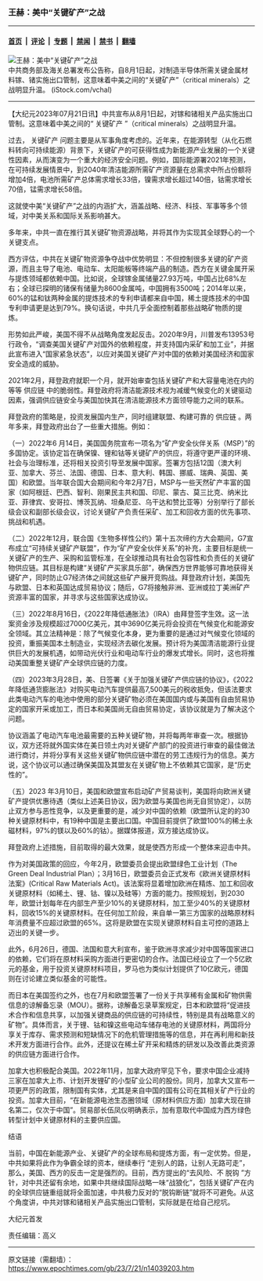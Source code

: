 ### 王赫：美中“关键矿产”之战

---

#### [首页](../../../..?n14039203) &nbsp;|&nbsp; [评论](../../../../../epoch-comment?n14039203) &nbsp;|&nbsp; [专题](../../../../../epoch-special?n14039203) &nbsp;|&nbsp; [禁闻](../../../../../epoch-news?n14039203) &nbsp;|&nbsp; [禁书](../../../../../books?n14039203) &nbsp;|&nbsp; [翻墙](https://github.com/gfw-breaker/nogfw/blob/master/README.md?n14039203)


<div><img alt="王赫：美中“关键矿产”之战" class="attachment-djy_600_400 size-djy_600_400 wp-post-image" src="https://i.epochtimes.com/assets/uploads/2023/07/id14039222-iStock-511920724-.jpeg"/>
<div class="caption">
 中共商务部及海关总署发布公告称，自8月1日起，对制造半导体所需关键金属材料镓、锗实施出口管制，这意味着中美之间的“关键矿产”（critical minerals）之战明显升温。
(iStock.com/vchal)
</div></div><hr/><div class="post_content" id="artbody" itemprop="articleBody">
 <!-- article content begin -->
 <p>
  【大纪元2023年07月21日讯】中共宣布从8月1日起，对镓和锗相关产品实施出口管制。这意味着中美之间的“
  <ok href="https://www.epochtimes.com/gb/tag/%E5%85%B3%E9%94%AE%E7%9F%BF%E4%BA%A7.html">
   关键矿产
  </ok>
  ”（critical minerals）之战明显升温。
 </p>
 <p>
  过去，
  <ok href="https://www.epochtimes.com/gb/tag/%E5%85%B3%E9%94%AE%E7%9F%BF%E4%BA%A7.html">
   关键矿产
  </ok>
  问题主要是从军事角度考虑的。近年来，在能源转型（从化石燃料转向可持续能源）背景下，关键矿产的可获得性成为新能源产业发展的一个关键性因素，从而演变为一个重大的经济安全问题。例如，国际能源署2021年预测，在可持续发展情景中，到2040年清洁能源所需矿产资源量在总需求中所占份额将增加4倍，电池所需矿产总体需求增长33倍，镍需求增长超过140倍，钴需求增长70倍，锰需求增长58倍。
 </p>
 <p>
  这就使中美“关键矿产”之战的内涵扩大，涵盖战略、经济、科技、军事等多个领域，对中美关系和国际关系影响甚大。
 </p>
 <p>
  多年来，中共一直在推行其关键矿物资源战略，并将其作为实现其全球野心的一个关键支点。
 </p>
 <p>
  西方评估，中共在关键矿物资源争夺战中优势明显：不但控制很多关键的矿产资源，而且主导了电池、电动车、太阳能板等终端产品的制造。西方在关键金属开采与提炼领域都依赖中国。比如说，全球镓金属储量27.93万吨，中国占比68%左右；全球已探明的锗保有储量为8600金属吨，中国拥有3500吨；2014年以来，60%的锰和钛两种金属的提炼技术的专利申请都来自中国，稀土提炼技术的中国专利申请更是达到79%。换句话说，中共几乎全面控制着那些战略矿物质的提炼。
 </p>
 <p>
  形势如此严峻，美国不得不从战略角度发起反击。2020年9月，川普发布13953号行政令，“调查美国关键矿产对国外的依赖程度，并支持国内采矿和加工业”，并据此宣布进入“国家紧急状态”，以应对美国关键矿产对中国的依赖对美国经济和国家安全造成的威胁。
 </p>
 <p>
  2021年2月，拜登政府就职一个月，就开始审查包括关键矿产和大容量电池在内的等等
  <ok href="https://www.epochtimes.com/gb/tag/%E4%BE%9B%E5%BA%94%E9%93%BE.html">
   供应链
  </ok>
  中的脆弱性。拜登政府将清洁能源技术视为减缓气候变化的关键驱动因素，强调供应链安全与美国加快其在清洁能源技术方面领导能力之间的联系。
 </p>
 <p>
  拜登政府的策略是，投资发展国内生产，同时组建联盟、构建可靠的
  <ok href="https://www.epochtimes.com/gb/tag/%E4%BE%9B%E5%BA%94%E9%93%BE.html">
   供应链
  </ok>
  。两年多来，拜登政府出台了一些重大措施。例如：
 </p>
 <p>
  （一）2022年6 月14日，美国国务院宣布一项名为“矿产安全伙伴关系（MSP）”的多国协定。该协定旨在确保镍、锂和钴等关键矿产的供应，将遵守更严谨的环境、社会与治理标准，还将相关投资引导至发展中国家。签署方包括12国（澳大利亚、加拿大、芬兰、法国、德国、日本、意大利、韩国、挪威、瑞典、英国、美国）和欧盟。当年联合国大会期间和今年2月7日，MSP与一些天然矿产丰富的国家（如阿根廷、巴西、智利、刚果民主共和国、印尼、蒙古、莫三比克、纳米比亚、菲律宾、安哥拉、博茨瓦纳、坦桑尼亚、乌干达和赞比亚等）分别举行了部长级会议和副部长级会议，讨论关键矿产负责任采矿、加工和回收方面的优先事项、挑战和机遇。
 </p>
 <p>
  （二）2022年12月，联合国《生物多样性公约》第十五次缔约方大会期间，G7宣布成立“可持续关键矿产联盟”，作为“矿产安全伙伴关系”的补充，主要目标是统一关键矿产的生产、采购和监管标准，在全球推动具有社会包容性和负责任的关键矿物供应链。其目标是构建“关键矿产买家具乐部”，确保西方世界能够可靠地获得关键矿产，同时防止G7经济体之间就这些矿产展开竞购战。拜登政府计划，美国先与欧盟、日本和英国达成贸易协议；随后，G7将接触非洲、亚洲或拉丁美洲矿产资源丰富的国家，并寻求与这些国家达成协议。
 </p>
 <p>
  （三）2022年8月16日，《2022年降低通胀法》（IRA）由拜登签字生效。这一法案资金涉及规模超过7000亿美元，其中3690亿美元将会投资在气候变化和能源安全领域。其立法精神是：除了气候变化本身，更为重要的是通过对气候变化领域的投资，重振美国本土制造业，实现经济去碳化发展。预计将为美国清洁能源行业提供巨大的发展机遇，如带动光伏行业和电动车行业的爆发式增长。同时，这也将推动美国重整关键矿产全球供应链的力度。
 </p>
 <p>
  （四）2023年3月28日，美、日签署《关于加强关键矿产供应链的协议》，《2022年降低通货膨胀法》对购买电动汽车提供最高7,500美元的税收抵免，但该法要求此类电动汽车的电池中使用的部分关键矿物必须在美国国内或与美国有自由贸易协定的国家开采或加工，而日本和美国尚无自由贸易协定，该协议就是为了解决这个问题。
 </p>
 <p>
  协议涵盖了电动汽车电池最需要的五种关键矿物，并将每两年审查一次。根据协议，双方还将就外国实体在美日领土内对关键矿产部门的投资进行审查的最佳做法进行商讨，并将分享有关这些关键矿物供应链中潜在的劳工违规行为的信息。美方说，这个协议可以通过确保美国及其盟友在关键矿物上不依赖其它国家，是“历史性的”。
 </p>
 <p>
  （五）2023 年3月10日，美国和欧盟宣布启动矿产贸易谈判，美国将向欧洲关键矿产提供优惠待遇（类似上述美日协议，因为欧盟与美国也尚无自贸协定），以防止双方参与恶性竞争，以及更重要的是，减少对中国的依赖（欧盟所认定的的30种关键原材料中，有19种中国是主要出口国。中国目前提供了欧盟100%的稀土永磁材料，97%的镁以及60%的钴）。据媒体报道，双方接达成协议。
 </p>
 <p>
  拜登政府上述措施，目前取得的最大效果，就是使西方形成一个整体来迎击中共。
 </p>
 <p>
  作为对美国政策的回应，今年2月，欧盟委员会提出欧盟绿色工业计划（The Green Deal Industrial Plan）；3月16日，欧盟委员会正式发布《欧洲关键原材料法案》(Critical Raw Materials Act)。该法案将显着增加欧洲在精炼、加工和回收关键原材料（如稀土、锂、钴、镍以及硅等）方面的能力。按照规划，到2030年，欧盟计划每年在内部生产至少10%的关键原材料，加工至少40%的关键原材料，回收15%的关键原材料。在任何加工阶段，来自单一第三方国家的战略原材料年消费量不应超过欧盟的65%。这将是欧盟在实现关键原材料自主可控的道路上迈出的关键一步。
 </p>
 <p>
  此外，6月26日，德国、法国和意大利宣布，鉴于欧洲寻求减少对中国等国家进口的依赖，它们将在原材料采购方面进行更密切的合作。法国已经设立了一个5亿欧元的基金，用于投资关键原材料项目，罗马也为类似计划提供了10亿欧元，德国则在讨论建立类似基金的可能性。
 </p>
 <p>
  而日本在美国签约之外，也在7月和欧盟签署了一份关于共享稀有金属和矿物供需信息的谅解备忘录（MOU）。据称，谅解备忘录草案规定，日本和欧盟将“促进技术合作和信息共享，以加强关键商品的供应链的可持续性，特别是具有战略意义的矿物”。具体而言，关于锂、钴和镍这些电动车储存电池的关键原材料，两国将分享关于库存、需求预测和短缺情况下的危机管理措施等的信息，并在再利用和新技术开发方面进行合作。此外，还提议在稀土矿开采和精炼的研发以及改善此类资源的供应链方面进行合作。
 </p>
 <p>
  加拿大也积极配合美国。2022年11月，加拿大政府罕见下令，要求中国企业减持三家在加拿大上市、计划开发锂矿的小型矿业公司的股份。同月，加拿大又宣布一项更严厉的政策，限制国有实体，尤其是来自中国的国有公司在其相关矿产行业的投资。加拿大目前，“在新能源电池生态圈领域（原材料供应方面）加拿大现在排名第二，仅次于中国”。贸易部长伍凤仪明确表示，加有意取代中国成为西方绿色转型计划中关键原材料的主要供应国。
 </p>
 <p>
  结语
 </p>
 <p>
  当前，中国在新能源产业、关键矿产的全球布局和提炼方面，有一定优势。但是，中共如果将此作为争霸全球的资本，继续奉行 “走别人的路，让别人无路可走”，那么，美国、西方的反击一定是强烈的。目前，西方提出的“去风险、不
  <ok href="https://www.epochtimes.com/gb/tag/%E8%84%B1%E9%92%A9.html">
   脱钩
  </ok>
  ”方针，对中共还留有余地，如果中共继续国际战略一味“战狼化”，包括关键矿产在内的全球供应链重组就将全面加速，中共极力反对的“脱钩断链”就将不可避免。从这个角度讲，中共对镓和锗相关产品实施出口管制，实际就是在给自己挖坑。
 </p>
 <p>
  大纪元首发
 </p>
 <p>
  责任编辑：高义
 </p>
 <!-- article content end -->
 <div id="below_article_ad">
 </div>
</div>


---

原文链接（需翻墙）：https://www.epochtimes.com/gb/23/7/21/n14039203.htm